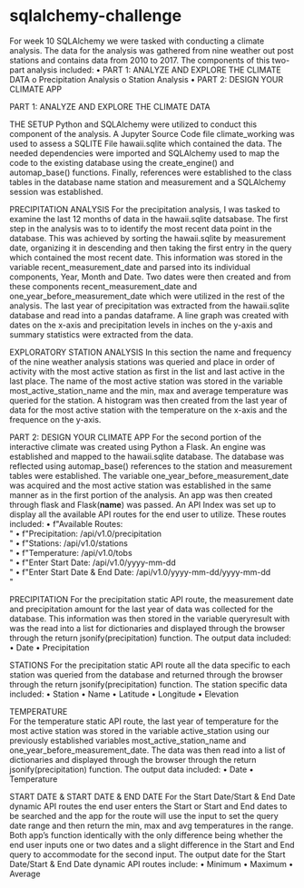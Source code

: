 # sqlalchemy-challenge
For week 10 SQLAlchemy we were tasked with conducting a climate analysis.  The data for the analysis was gathered from nine weather out post stations and contains data from 2010 to 2017.  The components of this two-part analysis included:
•	PART 1: ANALYZE AND EXPLORE THE CLIMATE DATA
o	Precipitation Analysis
o	Station Analysis
•	PART 2: DESIGN YOUR CLIMATE APP

PART 1: ANALYZE AND EXPLORE THE CLIMATE DATA

THE SETUP
Python and SQLAlchemy were utilized to conduct this component of the analysis.  A Jupyter Source Code file climate_working was used to assess a SQLITE File hawaii.sqlite which contained the data.  The needed dependencies were imported and SQLAlchemy used to map the code to the existing database using the create_engine() and automap_base() functions.  Finally, references were established to the class tables in the database name station and measurement and a SQLAlchemy session was established.  

PRECIPITATION ANALYSIS
For the precipitation analysis, I was tasked to examine the last 12 months of data in the hawaii.sqlite datsabase.  The first step in the analysis was to to identify the most recent data point in the database.  This was achieved by sorting the hawaii.sqlite by measurement date, organizing it in descending and then taking the first entry in the query which contained the most recent date.  This information was stored in the variable recent_measurement_date and parsed into its individual components, Year, Month and Date.  Two dates were then created and from these components recent_measurement_date and one_year_before_measurement_date which were utilized in the rest of the analysis.  The last year of precipitation was extracted from the hawaii.sqlite database and read into a pandas dataframe.  A line graph was created with dates on the x-axis and precipitation levels in inches on the y-axis and summary statistics were extracted from the data.

EXPLORATORY STATION ANALYSIS
In this section the name and frequency of the nine weather analysis stations was queried and place in order of activity with the most active station as first in the list and last active in the last place.  The name of the most active station was stored in the variable most_active_station_name and the min, max and average temperature was queried for the station.  A histogram was then created from the last year of data for the most active station with the temperature on the x-axis and the frequence on the y-axis. 

PART 2: DESIGN YOUR CLIMATE APP
For the second portion of the interactive climate was created using Python a Flask.  An engine was established and mapped to the hawaii.sqlite database.  The database was reflected using automap_base()  references to the station and measurement tables were established.  The variable one_year_before_measurement_date was acquired and the most active station was established in the same manner as in the first portion of the analysis.  An app was then created through flask and Flask(__name__) was passed.  An API Index was set up to display all the available API routes for the end user to utilize.  These routes included: 
•	f"Available Routes:<br/>"
•	f"Precipitation: /api/v1.0/precipitation<br/>" 
•	f"Stations: /api/v1.0/stations<br/>" 
•	f"Temperature: /api/v1.0/tobs<br/>" 
•	f"Enter Start Date: /api/v1.0/yyyy-mm-dd<br/>" 
•	f"Enter Start Date & End Date: /api/v1.0/yyyy-mm-dd/yyyy-mm-dd<br/>"

PRECIPITATION 
For the precipitation static API route, the measurement date and precipitation amount for the last year of data was collected for the database.  This information was then stored in the variable queryresult with was the read into a list for dictionaries and displayed through the browser through the return jsonify(precipitation) function.  The output data included:
•	Date
•	Precipitation

STATIONS
For the precipitation static API route all the data specific to each station was queried from the database and returned through the browser through the return jsonify(precipitation) function.  The station specific data included:
•	Station
•	Name
•	Latitude
•	Longitude
•	Elevation

TEMPERATURE  
For the temperature static API route, the last year of temperature for the most active station was stored in the variable active_station using our previously established variables most_active_station_name and one_year_before_measurement_date.  The data was then read into a list of dictionaries and displayed through the browser through the return jsonify(precipitation) function.  The output data included:
•	Date
•	Temperature

START DATE & START DATE & END DATE
For the Start Date/Start & End Date dynamic API routes the end user enters the Start or Start and End dates to be searched and the app for the route will use the input to set the query date range and then return the min, max and avg temperatures in the range.  Both app’s function identically with the only difference being whether the end user inputs one or two dates and a slight difference in the Start and End query to accommodate for the second input.  The output date for the Start Date/Start & End Date dynamic API routes include:
•	Minimum
•	Maximum
•	Average
